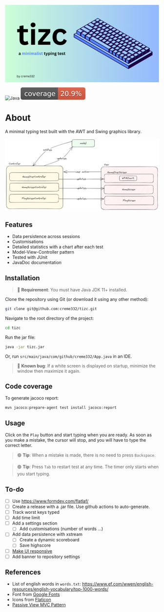 ![repository banner](design/banner.png)

![Java](https://img.shields.io/badge/java-%23ED8B00.svg?style=for-the-badge&logo=openjdk&logoColor=white)
![coverage](.github/badges/jacoco.svg)

# About
A minimal typing test built with the AWT and Swing graphics library. 

![](design/design.excalidraw.png)

## Features
- Data persistence across sessions
- Customisations
- Detailed statistics with a chart after each test
- Model-View-Controller pattern
- Tested with JUnit
- JavaDoc documentation

## Installation
> 🔴 **Requirement**: You must have Java JDK 11+ installed.

Clone the repository using Git (or download it using any other method):
```bash
git clone git@github.com:creme332/tizc.git
```

Navigate to the root directory of the project:
```bash
cd tizc
```

Run the jar file:
```bash
java -jar tizc.jar
```

Or, run `src/main/java/com/github/creme332/App.java` in an IDE.

> 🔴 **Known bug**: If a white screen is displayed on startup, minimize the window then maximize it again.

## Code coverage
To generate jacoco report:
```bash
mvn jacoco:prepare-agent test install jacoco:report
```

## Usage
Click on the `Play` button and start typing when you are ready. As soon as you make a mistake, the cursor will stop, and you will have to type the correct letter.

> 🟢 **Tip**: When a mistake is made, there is no need to press `Backspace`.

> 🟢 **Tip**: Press `Tab` to restart test at any time. The timer only starts when you start typing.

## To-do
- [ ] Use https://www.formdev.com/flatlaf/
- [ ] Create a release with a .jar file. Use github actions to auto-generate.
- [ ] Track worst keys typed
- [ ] Add time limit
- [ ] Add a settings section
  - [ ] Add customisations (number of words ...)
- [ ] Add data persistence with xstream
  - [ ] Create a dynamic scoreboard
  - [ ] Save highscore
- [ ] [Make UI responsive](https://www.youtube.com/watch?v=ZJsjlucSoXM&ab_channel=SIMPLECODE)
- [ ] Add banner to repository settings

## References
- List of english words in `words.txt`: https://www.ef.com/wwen/english-resources/english-vocabulary/top-1000-words/
- Font from [Google Fonts](https://fonts.google.com/specimen/Poppins)
- Icons from [Flaticon](https://www.flaticon.com/free-icons/)
- [Passive View MVC Pattern](https://martinfowler.com/eaaDev/PassiveScreen.html)

